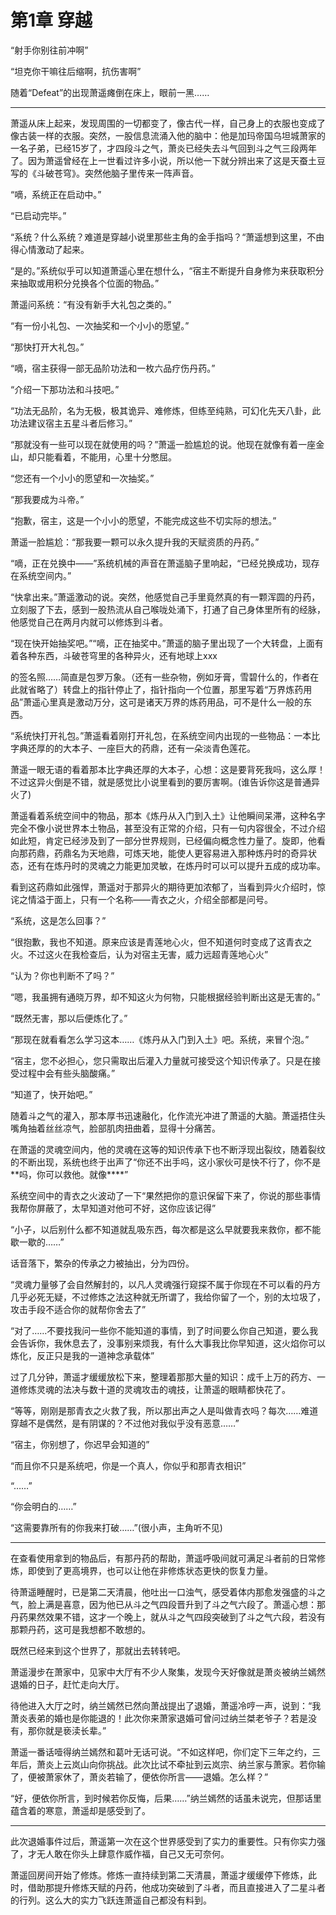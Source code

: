 # 第1章 穿越

“射手你别往前冲啊”

“坦克你干嘛往后缩啊，抗伤害啊”

随着“Defeat”的出现萧遥瘫倒在床上，眼前一黑……

<!--少打王者，身心舒畅-->

------

萧遥从床上起来，发现周围的一切都变了，像古代一样，自己身上的衣服也变成了像古装一样的衣服。突然，一股信息流涌入他的脑中：他是加玛帝国乌坦城萧家的一名子弟，已经15岁了，才四段斗之气，萧炎已经失去斗气回到斗之气三段两年了。因为萧遥曾经在上一世看过许多小说，所以他一下就分辨出来了这是天蚕土豆写的《斗破苍穹》。突然他脑子里传来一阵声音。

“嘀，系统正在启动中。”

“已启动完毕。”

“系统？什么系统？难道是穿越小说里那些主角的金手指吗？“萧遥想到这里，不由得心情激动了起来。

“是的。”系统似乎可以知道萧遥心里在想什么，“宿主不断提升自身修为来获取积分来抽取或用积分兑换各个位面的物品。”

萧遥问系统：“有没有新手大礼包之类的。”

“有一份小礼包、一次抽奖和一个小小的愿望。”

“那快打开大礼包。”

“嘀，宿主获得一部无品阶功法和一枚六品疗伤丹药。”

“介绍一下那功法和斗技吧。”

“功法无品阶，名为无极，极其诡异、难修炼，但练至纯熟，可幻化先天八卦，此功法建议宿主五星斗者后修习。”

“那就没有一些可以现在就使用的吗？”萧遥一脸尴尬的说。他现在就像有着一座金山，却只能看着，不能用，心里十分憋屈。

“您还有一个小小的愿望和一次抽奖。”

“那我要成为斗帝。”

“抱歉，宿主，这是一个小小的愿望，不能完成这些不切实际的想法。”

萧遥一脸尴尬：“那我要一颗可以永久提升我的天赋资质的丹药。”

“嘀，正在兑换中——”系统机械的声音在萧遥脑子里响起，“已经兑换成功，现存在系统空间内。”

“快拿出来。”萧遥激动的说。突然，他感觉自己手里竟然真的有一颗浑圆的丹药，立刻服了下去，感到一股热流从自己喉咙处涌下，打通了自己身体里所有的经脉，他感觉自己在两月内就可以修炼到斗者。

“现在快开始抽奖吧。”“嘀，正在抽奖中。”萧遥的脑子里出现了一个大转盘，上面有着各种东西，斗破苍穹里的各种异火，还有地球上xxx

<!--
哎对，当年(2019)我是想要点名肖战、王一博这种垃圾狗屎玩意的，毕竟当年蔡徐坤没火
现在嘛，林彦俊由于我有个朋友喜欢，我不做点评，抛开他不谈，流量明星，包括TFBoys，就是那三个傻逼，全部都是垃圾
不男不女，甚至不如男娘，至少人家男娘好看
长得垃圾，样子全靠化妆+P图，没有任何实力，狂魔哥都比这种垃圾男女明星好吧
呵，有人不服，给我忍着，你们在我面前没资格叫嚣
-->

的签名照……简直是包罗万象。（还有一些杂物，例如牙膏，雪碧什么的，作者在此就省略了）转盘上的指针停止了，指针指向一个位置，那里写着“万界炼药用品”萧遥心里真是激动万分，这可是诸天万界的炼药用品，可不是什么一般的东西。

“系统快打开礼包。”萧遥看着刚打开礼包，在系统空间内出现的一些物品：一本比字典还厚的的大本子、一座巨大的药鼎，还有一朵淡青色莲花。

萧遥一眼无语的看着那本比字典还厚的大本子，心想：这是要背死我吗，这么厚！不过这异火倒是不错，就是感觉比小说里看到的要厉害啊。(谁告诉你这是普通异火了)

萧遥看着系统空间中的物品，那本《炼丹从入门到入土》让他瞬间呆滞，这种名字完全不像小说世界本土物品，甚至没有正常的介绍，只有一句内容很全，不过介绍如此短，肯定已经涉及到了一部分世界规则，已经偏向概念性力量了。旋即，他看向那药鼎，药鼎名为天地鼎，可炼天地，能使人更容易进入那种炼丹时的奇异状态，还有在炼丹时的灵魂之力能更加灵敏，在炼丹时可以可以提升五成的成功率。

看到这药鼎如此强悍，萧遥对于那异火的期待更加浓郁了，当看到异火介绍时，惊诧之情溢于面上，只有一个名称——青衣之火，介绍全部都是问号。

“系统，这是怎么回事？”

“很抱歉，我也不知道。原来应该是青莲地心火，但不知道何时变成了这青衣之火。不过这火在我检查后，认为对宿主无害，威力远超青莲地心火”

“认为？你也判断不了吗？”

“嗯，我虽拥有通晓万界，却不知这火为何物，只能根据经验判断出这是无害的。”

“既然无害，那以后便炼化了。”

“那现在就看看怎么学习这本……《炼丹从入门到入土》吧。系统，来冒个泡。”

“宿主，您不必担心，您只需取出后灌入力量就可接受这个知识传承了。只是在接受过程中会有些头脑酸痛。”

“知道了，快开始吧。”

随着斗之气的灌入，那本厚书迅速融化，化作流光冲进了萧遥的大脑。萧遥捂住头嘴角抽着丝丝凉气，脸部肌肉扭曲着，显得十分痛苦。

在萧遥的灵魂空间内，他的灵魂在这等的知识传承下也不断浮现出裂纹<!--设定：灵魂彻底崩毁后必死，救不回来-->，随着裂纹的不断出现，系统也终于出声了“你还不出手吗，这小家伙可是快不行了，你不是\*\*吗，你可以救他。就像\*\*\*\*”

系统空间中的青衣之火波动了一下“果然把你的意识保留下来了，你说的那些事情我帮你屏蔽了，太早知道对他可不好，这你应该记得”

“小子，以后别什么都不知道就乱吸东西，每次都是这么早就要我来救你，都不能歇一歇的……”

话音落下，繁杂的传承之力被抽出，分为四份。

“灵魂力量够了会自然解封的，以凡人灵魂强行窥探不属于你现在不可以看的丹方几乎必死无疑<!--因为第二世强行扛下来了-->，不过修炼之法这种就无所谓了，我给你留了一个，别的太垃圾了，攻击手段不适合你的就帮你舍去了”

“对了……不要找我问一些你不能知道的事情，到了时间要么你自己知道，要么我会告诉你，我休息去了，没事别来烦我，有什么大事我比你早知道，这火焰你可以炼化，反正只是我的一道神念承载体”

过了几分钟，萧遥才缓缓放松下来，整理着那那大量的知识：成千上万的药方、一道修炼灵魂的法决与数十道的灵魂攻击的魂技，让萧遥的眼睛都快花了。

“等等，刚刚是那青衣之火救了我，所以那出声之人是叫做青衣吗？每次……难道穿越不是偶然，是有阴谋的？不过他对我似乎没有恶意……”

“宿主，你别想了，你迟早会知道的”

“而且你不只是系统吧，你是一个真人，你似乎和那青衣相识”

“……”

“你会明白的……”

“这需要靠所有的你我来打破……”(很小声，主角听不见)

------

在查看使用拿到的物品后，有那丹药的帮助，萧遥呼吸间就可满足斗者前的日常修炼，即使到了更高境界，也可以让他在非修炼状态更快的恢复力量。

待萧遥睡醒时，已是第二天清晨，他吐出一口浊气，感受着体内那愈发强盛的斗之气，脸上满是喜意，因为他已从斗之气四段晋升到了斗之气六段了。萧遥心想：那丹药果然效果不错，这才一个晚上，就从斗之气四段突破到了斗之气六段，若没有那颗丹药，这可是我想都不敢想的。<!--为了九界剧情，只能强行推主线了-->

既然已经来到这个世界了，那就出去转转吧。

萧遥漫步在萧家中，见家中大厅有不少人聚集，发现今天好像就是萧炎被纳兰嫣然退婚的日子，赶忙走向大厅。

待他进入大厅之时<!--不是正门进的-->，纳兰嫣然已然向萧战提出了退婚，萧遥冷哼一声，说到：“我萧炎表弟的婚也是你能退的！此次你来萧家退婚可曾问过纳兰桀老爷子？若是没有，那你就是亵渎长辈。”

萧遥一番话噎得纳兰嫣然和葛叶无话可说。“不如这样吧，你们定下三年之约，三年后，萧炎上云岚山向你挑战。此次比试不牵扯到云岚宗、纳兰家与萧家。若你输了，便被萧家休了，萧炎若输了，便依你所言——退婚。怎么样？”

“好，便依你所言，到时候若你反悔，后果……”纳兰嫣然的话虽未说完，但那话里蕴含着的寒意，萧遥却是感受到了。<!--蝴蝶效应开始了-->

------

此次退婚事件过后，萧遥第一次在这个世界感受到了实力的重要性。只有你实力强了，才无人敢在你头上肆意作威作福，自己又无可奈何。

萧遥回房间开始了修炼。修炼一直持续到第二天清晨，萧遥才缓缓停下修炼，此时，借助那提升修炼天赋的丹药，他成功突破到了斗者，而且直接进入了二星斗者的行列。这么大的实力飞跃连萧遥自己都没有料到。

<!--剧情有点快，因为要快速推主线，斗破剧情只是十分之一-->